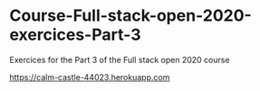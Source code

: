 # Course-Full-stack-open-2020-exercices-Part-3
Exercices for the Part 3 of the Full stack open 2020 course

https://calm-castle-44023.herokuapp.com
